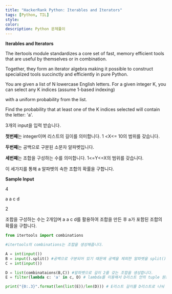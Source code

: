 ```yaml
---
title: "HackerRank Python: Iterables and Iterators"
tags: [Python, TIL]
style:
color:
description: Python 문제풀이
---
```

**Iterables and Iterators**

The itertools module standardizes a core set of fast, memory efficient tools that are useful by themselves or in combination. 

Together, they form an iterator algebra making it possible to construct specialized tools succinctly and efficiently in pure Python.

You are given a list of N lowercase English letters. For a given integer K, you can select any K indices (assume 1-based indexing) 

with a uniform probability from the list.

Find the probability that at least one of the K indices selected will contain the letter: 'a'.

3개의 input을 입력 받습니다. 

**첫번째**는 integer이며 리스트의 길이를 의미합니다. 1 <X<= 10의 범위를 갖습니다.

**두번째**는 공백으로 구분된 소문자 알파벳입니다. 

**세번째**는 조합을 구성하는 수를 의미합니다. 1<=Y<=X의 범위를 갖습니다.

이 세가지를 통해 a 알파벳의 속한 조합의 확률을 구합니다. 

**Sample Input**

4

a a c d

2  

조합을 구성하는 수는 2개임며 a a c d를 활용하여 조합을 만든 후 a가 포함된 조합의 확률을 구합니다.


```python
from itertools import combinations

#itertools의 combinations는 조합을 생성해줍니다.

A = int(input())
B = input().split() #공백으로 구분되어 있기 때문에 공백을 제외한 알파벳을 split()을 통해 입력받습니다.
C = int(input())

D = list(combinataions(B,C)) #알파벳으로 길이 2를 갖는 조합을 생성합니다.
E = filter(lambda c: 'a' in c, D) # lambda를 이용해서 D리스트 안의 tuple 원소 중 a가 포함된 tuple만 filter합니다.

print("{0:.3}".format(len(list(E))/len(D))) # E리스트 길이를 D리스트로 나눠 확률을 구합니다.
```

